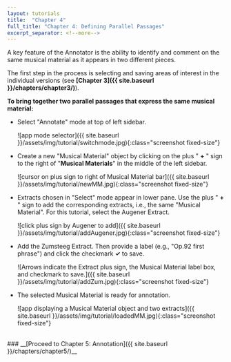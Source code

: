 ```yaml
---
layout: tutorials
title:  "Chapter 4"
full_title: "Chapter 4: Defining Parallel Passages"
excerpt_separator: <!--more-->
---
```

<!-- * ### __[Click here for screencast]({{ site.baseurl }}/screencasts/sc_chapter4/)__ -->

A key feature of the Annotator is the ability to identify and comment on the same musical material as it appears in two different pieces. 

The first step in the process is selecting and saving areas of interest in the individual versions
(see&nbsp;__[Chapter 3]({{ site.baseurl }}/chapters/chapter3/)__).

**To bring together two parallel passages that express the same musical material:**

* Select "Annotate" mode at top of left sidebar.

    ![app mode selector]({{ site.baseurl }}/assets/img/tutorial/switchmode.jpg){:class="screenshot fixed-size"}


* Create a new "Musical Material" object by clicking on the plus " __+__ " sign to the right of "__Musical Materials__" in the middle of the left sidebar.

    ![cursor on plus sign to right of Musical Material bar]({{ site.baseurl }}/assets/img/tutorial/newMM.jpg){:class="screenshot fixed-size"}


* Extracts chosen in "Select" mode appear in lower pane. Use the plus " __+__ " sign to add the corresponding extracts, i.e., the same "Musical Material". For this tutorial, select the Augener Extract.

    ![click plus sign by Augener to add]({{ site.baseurl }}/assets/img/tutorial/addAugener.jpg){:class="screenshot fixed-size"}

* Add the Zumsteeg Extract. Then provide a label (e.g., "Op.92 first phrase") and click the checkmark __✓__ to save.

    ![Arrows indicate the Extract plus sign, the Musical Material label box, and checkmark to save.]({{ site.baseurl }}/assets/img/tutorial/addZum.jpg){:class="screenshot fixed-size"}

* The selected Musical Material is ready for annotation.

    ![app displaying a Musical Material object and two extracts]({{ site.baseurl }}/assets/img/tutorial/loadedMM.jpg){:class="screenshot fixed-size"}

<br>
### __[Proceed to Chapter 5: Annotation]({{ site.baseurl }}/chapters/chapter5/)__
